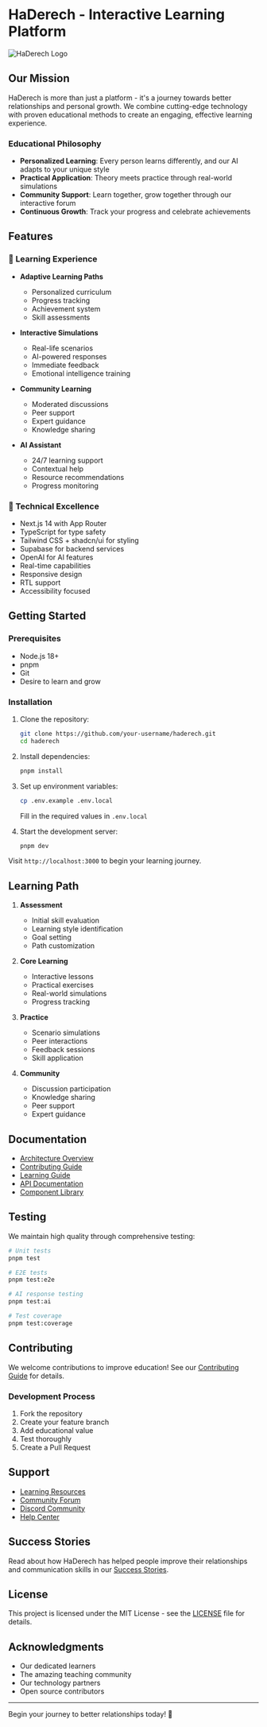 # HaDerech - Interactive Learning Platform

![HaDerech Logo](public/logo.png)

## Our Mission

HaDerech is more than just a platform - it's a journey towards better relationships and personal growth. We combine cutting-edge technology with proven educational methods to create an engaging, effective learning experience.

### Educational Philosophy

- **Personalized Learning**: Every person learns differently, and our AI adapts to your unique style
- **Practical Application**: Theory meets practice through real-world simulations
- **Community Support**: Learn together, grow together through our interactive forum
- **Continuous Growth**: Track your progress and celebrate achievements

## Features

### 🎯 Learning Experience

- **Adaptive Learning Paths**

  - Personalized curriculum
  - Progress tracking
  - Achievement system
  - Skill assessments

- **Interactive Simulations**

  - Real-life scenarios
  - AI-powered responses
  - Immediate feedback
  - Emotional intelligence training

- **Community Learning**

  - Moderated discussions
  - Peer support
  - Expert guidance
  - Knowledge sharing

- **AI Assistant**
  - 24/7 learning support
  - Contextual help
  - Resource recommendations
  - Progress monitoring

### 💫 Technical Excellence

- Next.js 14 with App Router
- TypeScript for type safety
- Tailwind CSS + shadcn/ui for styling
- Supabase for backend services
- OpenAI for AI features
- Real-time capabilities
- Responsive design
- RTL support
- Accessibility focused

## Getting Started

### Prerequisites

- Node.js 18+
- pnpm
- Git
- Desire to learn and grow

### Installation

1. Clone the repository:

   ```bash
   git clone https://github.com/your-username/haderech.git
   cd haderech
   ```

2. Install dependencies:

   ```bash
   pnpm install
   ```

3. Set up environment variables:

   ```bash
   cp .env.example .env.local
   ```

   Fill in the required values in `.env.local`

4. Start the development server:
   ```bash
   pnpm dev
   ```

Visit `http://localhost:3000` to begin your learning journey.

## Learning Path

1. **Assessment**

   - Initial skill evaluation
   - Learning style identification
   - Goal setting
   - Path customization

2. **Core Learning**

   - Interactive lessons
   - Practical exercises
   - Real-world simulations
   - Progress tracking

3. **Practice**

   - Scenario simulations
   - Peer interactions
   - Feedback sessions
   - Skill application

4. **Community**
   - Discussion participation
   - Knowledge sharing
   - Peer support
   - Expert guidance

## Documentation

- [Architecture Overview](ARCHITECTURE.md)
- [Contributing Guide](CONTRIBUTING.md)
- [Learning Guide](docs/learning.md)
- [API Documentation](docs/api.md)
- [Component Library](docs/components.md)

## Testing

We maintain high quality through comprehensive testing:

```bash
# Unit tests
pnpm test

# E2E tests
pnpm test:e2e

# AI response testing
pnpm test:ai

# Test coverage
pnpm test:coverage
```

## Contributing

We welcome contributions to improve education! See our [Contributing Guide](CONTRIBUTING.md) for details.

### Development Process

1. Fork the repository
2. Create your feature branch
3. Add educational value
4. Test thoroughly
5. Create a Pull Request

## Support

- [Learning Resources](docs/resources.md)
- [Community Forum](https://community.haderech.com)
- [Discord Community](https://discord.gg/haderech)
- [Help Center](https://help.haderech.com)

## Success Stories

Read about how HaDerech has helped people improve their relationships and communication skills in our [Success Stories](docs/success-stories.md).

## License

This project is licensed under the MIT License - see the [LICENSE](LICENSE) file for details.

## Acknowledgments

- Our dedicated learners
- The amazing teaching community
- Our technology partners
- Open source contributors

---

Begin your journey to better relationships today! 🌟
